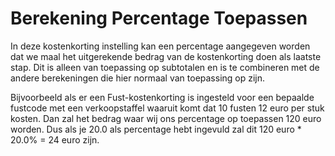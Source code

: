 # Berekening Percentage Toepassen

In deze kostenkorting instelling kan een percentage aangegeven worden dat we maal het uitgerekende bedrag van de kostenkorting doen als laatste stap.
Dit is alleen van toepassing op subtotalen en is te combineren met de andere berekeningen die hier normaal van toepassing op zijn.

Bijvoorbeeld als er een Fust-kostenkorting is ingesteld voor een bepaalde fustcode met een verkoopstaffel waaruit komt dat 10 fusten 12 euro per stuk kosten. Dan zal het bedrag waar wij ons percentage op toepassen 120 euro worden. Dus als je 20.0 als percentage hebt ingevuld zal dit 120 euro * 20.0% = 24 euro zijn.
